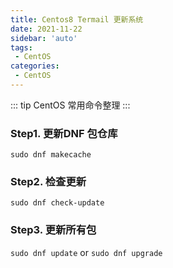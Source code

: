 ```yaml
---
title: Centos8 Termail 更新系统
date: 2021-11-22
sidebar: 'auto'
tags:
 - CentOS
categories:
 - CentOS
---
```

::: tip 
CentOS 常用命令整理
:::

### Step1. 更新DNF 包仓库

`sudo dnf makecache`

###  Step2.  检查更新

`sudo dnf check-update`

### Step3.  更新所有包

`sudo dnf update`  or `sudo dnf upgrade`
